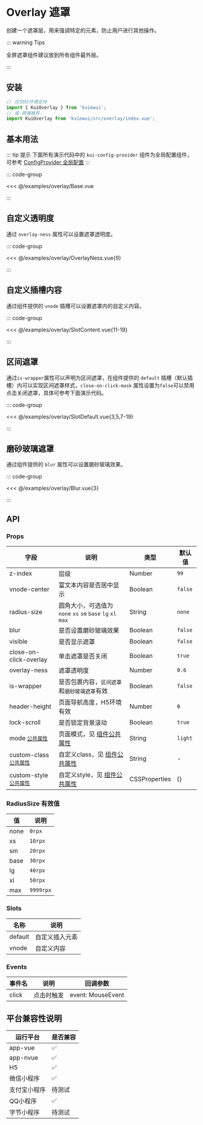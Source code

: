 # Overlay 遮罩

创建一个遮罩层，用来强调特定的元素，防止用户进行其他操作。

<!--@include: ./tips/introduce.md-->

<TipsIntroduce />

::: warning Tips

全屏遮罩组件建议放到所有组件最外层。

:::

## 安装
```ts
// 仅仅H5环境支持
import { KuiOverlay } from 'kviewui';
// 或 跨端推荐
import KuiOverlay from 'kviewui/src/overlay/index.vue';
```

## 基本用法

::: tip 提示
下面所有演示代码中的 `kui-config-provider` 组件为全局配置组件，可参考 <a href="/components/config-provider">ConfigProvider 全局配置</a>
:::

<!-- <show-code com-type="overlay" com-show-type="base" /> -->
::: code-group

<<< @/examples/overlay/Base.vue

:::

## 自定义透明度

通过 `overlay-ness` 属性可以设置遮罩透明度。

<!-- <show-code com-type="overlay" com-show-type="overlay-ness" /> -->
::: code-group

<<< @/examples/overlay/OverlayNess.vue{9}

:::

## 自定义插槽内容

通过组件提供的 `vnode` 插槽可以设置遮罩内的自定义内容。

<!-- <show-code com-type="overlay" com-show-type="content" /> -->
::: code-group

<<< @/examples/overlay/SlotContent.vue{11-19}

:::

## 区间遮罩

通过`is-wrapper`属性可以声明为区间遮罩，在组件提供的 `default` 插槽（默认插槽）内可以实现区间遮罩样式，`close-on-click-mask` 属性设置为`false`可以禁用点击关闭遮罩，具体可参考下面演示代码。

<!-- <show-code com-type="overlay" com-show-type="slot-default" /> -->
::: code-group

<<< @/examples/overlay/SlotDefault.vue{3,5,7-19}

:::

## 磨砂玻璃遮罩

通过组件提供的 `blur` 属性可以设置磨砂玻璃效果。

<!-- <show-code com-type="overlay" com-show-type="blur" /> -->
::: code-group

<<< @/examples/overlay/Blur.vue{3}

:::

## API

### Props

| 字段 | 说明 | 类型 | 默认值
|----- | ----- | ----- | -----
| z-index | 层级 | Number | `99`
| vnode-center | 富文本内容是否居中显示 | Boolean | `false`
| radius-size | 圆角大小，可选值为 `none` `xs` `sm` `base` `lg` `xl` `max` | String | `none`
| blur | 是否设置磨砂玻璃效果 | Boolean | `false`
| visible | 是否显示遮罩 | Boolean | `false`
| close-on-click-overlay | 单击遮罩是否关闭 | Boolean | `true`
| overlay-ness | 遮罩透明度 | Number | `0.6`
| is-wrapper | 是否包裹内容，`区间遮罩`和`磨砂玻璃遮罩`有效 | Boolean | `false`
| header-height | 页面导航高度，H5环境有效 | Number | `0`
| lock-scroll | 是否锁定背景滚动 | Boolean | `true`
| mode [`公共属性`](#) | 页面模式，见 [组件公共属性](/guide/component#组件公共属性) | String | `light` 
| custom-class [`公共属性`](#) | 自定义class，见 [组件公共属性](/guide/component#组件公共属性) | String | -
| custom-style [`公共属性`](#) | 自定义style，见 [组件公共属性](/guide/component#组件公共属性) | CSSProperties | {}

### RadiusSize 有效值
| 值 | 说明 |
|----|------|
| none | `0rpx` |
| xs | `10rpx` |
| sm | `20rpx` |
| base | `30rpx` |
| lg | `40rpx` |
| xl | `50rpx` |
| max | `9999rpx` |

### Slots
| 名称                   | 说明                 |
|-----------------------|----------------------|
| default               | 自定义插入元素         |
| vnode                  | 自定义内容            |

### Events
| 事件名 | 说明 | 回调参数
| --- | --- | ---
| click | 点击时触发 | event: MouseEvent

## 平台兼容性说明
| 运行平台 | 是否兼容
| --- | ---
| app-vue | ✅
| app-nvue | ✅
| H5 | ✅
| 微信小程序 | ✅
| 支付宝小程序 | 待测试
| QQ小程序 | ✅
| 字节小程序 | 待测试


